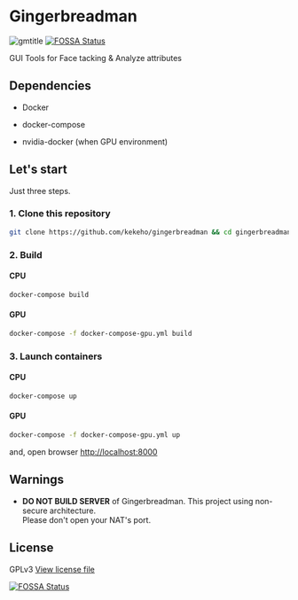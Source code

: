# Gingerbreadman

![gmtitle](docs/logo/gmtitle.svg) [![FOSSA Status](https://app.fossa.io/api/projects/git%2Bgithub.com%2Fkekeho%2FGingerbreadman.svg?type=shield)](https://app.fossa.io/projects/git%2Bgithub.com%2Fkekeho%2FGingerbreadman?ref=badge_shield)
 
GUI Tools for Face tacking & Analyze attributes

## Dependencies

- Docker

- docker-compose

- nvidia-docker (when GPU environment)

## Let's start

Just three steps.

### 1. Clone this repository

```sh
git clone https://github.com/kekeho/gingerbreadman && cd gingerbreadman
```

### 2. Build

#### CPU

```sh
docker-compose build
```

#### GPU

```sh
docker-compose -f docker-compose-gpu.yml build
```

### 3. Launch containers

#### CPU

```sh
docker-compose up
```

#### GPU

```sh
docker-compose -f docker-compose-gpu.yml up
```

and, open browser [http://localhost:8000](http://localhost:8000)

## Warnings

- **DO NOT BUILD SERVER** of Gingerbreadman.
    This project using non-secure architecture.  
    Please don't open your NAT's port.

## License

GPLv3 [View license file](./LICENSE)


[![FOSSA Status](https://app.fossa.io/api/projects/git%2Bgithub.com%2Fkekeho%2FGingerbreadman.svg?type=large)](https://app.fossa.io/projects/git%2Bgithub.com%2Fkekeho%2FGingerbreadman?ref=badge_large)